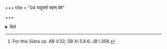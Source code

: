 +++
title = "04 यद्यृक्तो यज्ञम् भ्रेष"

+++

<details><summary>थिते</summary>

4. If there is a mistake on the part of a R̥c-verse one should offer a libation of ghee in the Gārhapatya-fire with bhūḥ, if ... a yajus (formula) ... in the Dakṣiṇa-fire with bhuvaḥ; if... a sāman (melody)... in the Āhavanīya-fire with suvaḥ.[^1]  


[^1]: For this Sūtra cp. AB V.32; ŚB XI.5.8.6; JB I.358.
</details>
